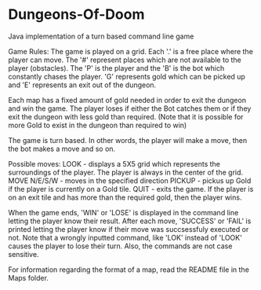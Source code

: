 # Dungeons-Of-Doom
Java implementation of a turn based command line game

Game Rules:
The game is played on a grid. Each '.' is a free place where the player can move. The '#' represent places which are not available to the player (obstacles). The 'P' is the player and the 'B' is the bot which constantly chases the player. 'G' represents gold which can be picked up and 'E' represents an exit out of the dungeon.

Each map has a fixed amount of gold needed in order to exit the dungeon and win the game. The player loses if either the Bot catches them or if they exit the dungeon with less gold than required. (Note that it is possible for more Gold to exist in the dungeon than required to win)

The game is turn based. In other words, the player will make a move, then the bot makes a move and so on.

Possible moves:
LOOK - displays a 5X5 grid which represents the surroundings of the player. The player is always in the center of the grid.
MOVE N/E/S/W - moves in the specified direction
PICKUP - pickus up Gold if the player is currently on a Gold tile.
QUIT - exits the game. If the player is on an exit tile and has more than the required gold, then the player wins.

When the game ends, 'WIN' or 'LOSE' is displayed in the command line letting the player know their result. After each move, 'SUCCESS' or 'FAIL' is printed letting the player know if their move was succsessfuly executed or not. Note that a wrongly inputted command, like 'LOK' instead of 'LOOK' causes the player to lose their turn. Also, the commands are not case sensitive.

For information regarding the format of a map, read the README file in the Maps folder.
